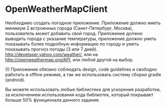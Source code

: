 # OpenWeatherMapClient
Необходимо создать погодное приложение. Приложение должно иметь минимум 2 встроенных города (Санкт-Петербург, Москва), пользователь может добавить свой город. Приложение должно выводить города с указание температуры, приложение должно уметь показывать более подробную информацию по городу и уметь показывать прогноз погоды (3 или 7 дней). http://developer.yahoo.com/weather/, или на http://openweathermap.org/API, или любой другой на выбор.

(!) Приложение обязано соблюдать design, code guidelines и свободно работать в offline режиме, а так же использовать систему сборки gradle (android).

Вы можете использовать любые библиотеки для ускорения разработки, за исключением использования кода библиотек, который покрывает больше 50% функционала данного задания.
